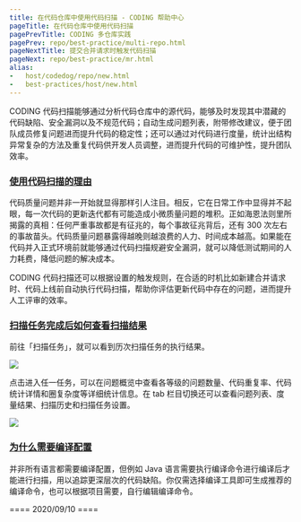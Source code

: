```yaml
---
title: 在代码仓库中使用代码扫描 - CODING 帮助中心
pageTitle: 在代码仓库中使用代码扫描
pagePrevTitle: CODING 多仓库实践
pagePrev: repo/best-practice/multi-repo.html
pageNextTitle: 提交合并请求时触发代码扫描
pageNext: repo/best-practice/mr.html
alias: 
-   host/codedog/repo/new.html
-   best-practices/host/new.html
---
```


CODING 代码扫描能够通过分析代码仓库中的源代码，能够及时发现其中潜藏的代码缺陷、安全漏洞以及不规范代码；自动生成问题列表，附带修改建议，便于团队成员修复问题进而提升代码的稳定性；还可以通过对代码进行度量，统计出结构异常复杂的方法及重复代码供开发人员调整，进而提升代码的可维护性，提升团队效率。

### [使用代码扫描的理由](#why)

代码质量问题并非一开始就显得那样引人注目。相反，它在日常工作中显得并不起眼，每一次代码的更新迭代都有可能造成小微质量问题的堆积。正如海恩法则里所揭露的真相：任何严重事故都是有征兆的，每个事故征兆背后，还有 300 次左右的事故苗头。代码质量问题暴露得越晚则越浪费的人力、时间成本越高。如果能在代码并入正式环境前就能够通过代码扫描规避安全漏洞，就可以降低测试期间的人力耗费，降低问题的解决成本。

CODING 代码扫描还可以根据设置的触发规则，在合适的时机比如新建合并请求时、代码上线前自动执行代码扫描，帮助你评估更新代码中存在的问题，进而提升人工评审的效率。

### [扫描任务完成后如何查看扫描结果](#view-result)

前往「扫描任务」，就可以看到历次扫描任务的执行结果。

![](https://help-assets.codehub.cn/enterprise/20200910143604.png)

点击进入任一任务，可以在问题概览中查看各等级的问题数量、代码重复率、代码统计详情和圈复杂度等详细统计信息。在 tab 栏目切换还可以查看问题列表、度量结果、扫描历史和扫描任务设置。

![](https://help-assets.codehub.cn/enterprise/20200910143503.png)

### [为什么需要编译配置](#why-compile)

并非所有语言都需要编译配置，但例如 Java 语言需要执行编译命令进行编译后才能进行扫描，用以追踪更深层次的代码缺陷。你仅需选择编译工具即可生成推荐的编译命令，也可以根据项目需要，自行编辑编译命令。

==== 2020/09/10 ====
